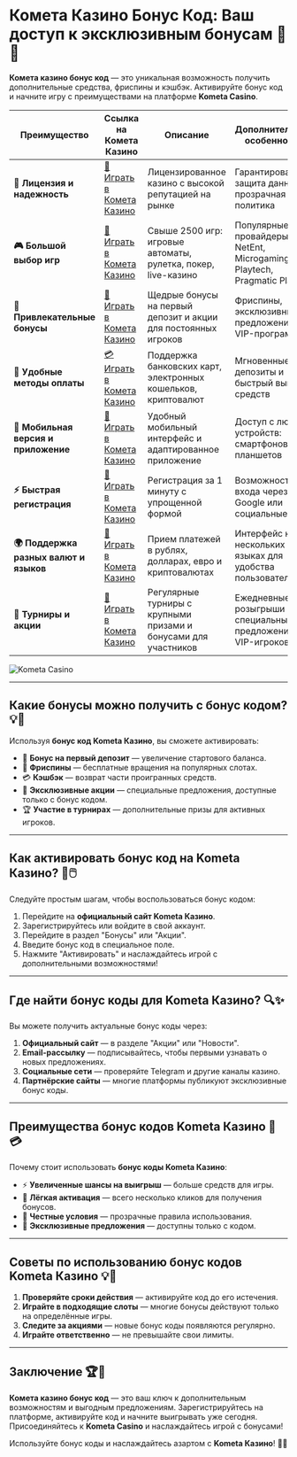 # Комета Казино Бонус Код: Ваш доступ к эксклюзивным бонусам 🎁✨

**Комета казино бонус код** — это уникальная возможность получить дополнительные средства, фриспины и кэшбэк. Активируйте бонус код и начните игру с преимуществами на платформе **Kometa Casino**.

| **Преимущество**                      | **Ссылка на Комета Казино**                | **Описание**                                       | **Дополнительные особенности**                     |
|----------------------------------------|--------------------------------------------|--------------------------------------------------|--------------------------------------------------|
| **🎰 Лицензия и надежность**           | [💎 Играть в Комета Казино](https://brandplay.link/8ZymQJV8) | Лицензированное казино с высокой репутацией на рынке | Гарантированная защита данных и прозрачная политика |
| **🎮 Большой выбор игр**               | [🎉 Играть в Комета Казино](https://brandplay.link/8ZymQJV8) | Свыше 2500 игр: игровые автоматы, рулетка, покер, live-казино | Популярные провайдеры: NetEnt, Microgaming, Playtech, Pragmatic Play |
| **🎁 Привлекательные бонусы**          | [🎯 Играть в Комета Казино](https://brandplay.link/8ZymQJV8) | Щедрые бонусы на первый депозит и акции для постоянных игроков | Фриспины, эксклюзивные предложения и VIP-программы |
| **💸 Удобные методы оплаты**           | [💳 Играть в Комета Казино](https://brandplay.link/8ZymQJV8) | Поддержка банковских карт, электронных кошельков, криптовалют | Мгновенные депозиты и быстрый вывод средств |
| **📱 Мобильная версия и приложение**   | [🚀 Играть в Комета Казино](https://brandplay.link/8ZymQJV8) | Удобный мобильный интерфейс и адаптированное приложение | Доступ с любых устройств: смартфонов и планшетов |
| **⚡ Быстрая регистрация**             | [🔑 Играть в Комета Казино](https://brandplay.link/8ZymQJV8) | Регистрация за 1 минуту с упрощенной формой | Возможность входа через Google или социальные сети |
| **🌍 Поддержка разных валют и языков** | [💸 Играть в Комета Казино](https://brandplay.link/8ZymQJV8) | Прием платежей в рублях, долларах, евро и криптовалютах | Интерфейс на нескольких языках для удобства пользователей |
| **🏅 Турниры и акции**                 | [🎲 Играть в Комета Казино](https://brandplay.link/8ZymQJV8) | Регулярные турниры с крупными призами и бонусами для участников | Ежедневные розыгрыши и специальные предложения для VIP-игроков |

![Kometa Casino](https://miryarche.ru/wp-content/uploads/2024/08/kometa-kazino.webp)

---

## Какие бонусы можно получить с бонус кодом? 💡🎰

Используя **бонус код Kometa Казино**, вы сможете активировать:

- 🎁 **Бонус на первый депозит** — увеличение стартового баланса.
- 🎲 **Фриспины** — бесплатные вращения на популярных слотах.
- 💳 **Кэшбэк** — возврат части проигранных средств.
- 🌟 **Эксклюзивные акции** — специальные предложения, доступные только с бонус кодом.
- 🏆 **Участие в турнирах** — дополнительные призы для активных игроков.

---

## Как активировать бонус код на Kometa Казино? 🚀🖱️

Следуйте простым шагам, чтобы воспользоваться бонус кодом:

1. Перейдите на **официальный сайт Kometa Казино**.
2. Зарегистрируйтесь или войдите в свой аккаунт.
3. Перейдите в раздел "Бонусы" или "Акции".
4. Введите бонус код в специальное поле.
5. Нажмите "Активировать" и наслаждайтесь игрой с дополнительными возможностями!

---

## Где найти бонус коды для Kometa Казино? 🔍✨

Вы можете получить актуальные бонус коды через:

1. **Официальный сайт** — в разделе "Акции" или "Новости".
2. **Email-рассылку** — подписывайтесь, чтобы первыми узнавать о новых предложениях.
3. **Социальные сети** — проверяйте Telegram и другие каналы казино.
4. **Партнёрские сайты** — многие платформы публикуют эксклюзивные бонус коды.

---

## Преимущества бонус кодов Kometa Казино 🌟💳

Почему стоит использовать **бонус коды Kometa Казино**:

- ⚡ **Увеличенные шансы на выигрыш** — больше средств для игры.
- 🎲 **Лёгкая активация** — всего несколько кликов для получения бонусов.
- 🔐 **Честные условия** — прозрачные правила использования.
- 🎀 **Эксклюзивные предложения** — доступны только с кодом.

---

## Советы по использованию бонус кодов Kometa Казино 💡🎯

1. **Проверяйте сроки действия** — активируйте код до его истечения.
2. **Играйте в подходящие слоты** — многие бонусы действуют только на определённые игры.
3. **Следите за акциями** — новые бонус коды появляются регулярно.
4. **Играйте ответственно** — не превышайте свои лимиты.

---

## Заключение 🏆🎉

**Комета казино бонус код** — это ваш ключ к дополнительным возможностям и выгодным предложениям. Зарегистрируйтесь на платформе, активируйте код и начните выигрывать уже сегодня. Присоединяйтесь к **Kometa Casino** и наслаждайтесь игрой с бонусами!

Используйте бонус коды и наслаждайтесь азартом с **Kometa Казино**! 🎁🌟
